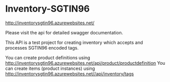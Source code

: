 # Inventory-SGTIN96

http://inventorysgtin96.azurewebsites.net/

Please visit the api for detailed swagger documentation.

This API is a test project for creating inventory which accepts and processes SGTIN96 encoded tags.

You can create product definitions using http://inventorysgtin96.azurewebsites.net/api/product/productdefinition
You can create items (product instances) using http://inventorysgtin96.azurewebsites.net//api/inventory/tags
